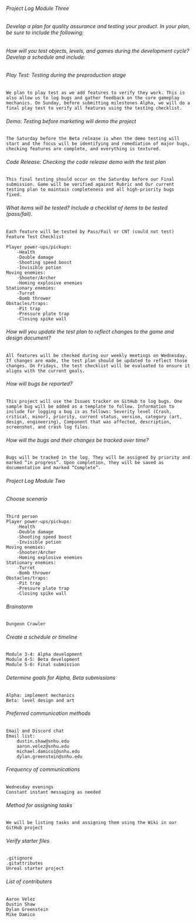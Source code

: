 ###### Project Log Module Three
###### Develop a plan for quality assurance and testing your product. In your plan, be sure to include the following:
###### How will you test objects, levels, and games during the development cycle? Develop a schedule and include:
###### Play Test: Testing during the preproduction stage
	We plan to play test as we add features to verify they work. This is also allow us to log bugs and gather feedback on the core gameplay mechanics. On Sunday, before submitting milestones Alpha, we will do a final play test to verify all features using the testing checklist.
     
###### Demo: Testing before marketing will demo the project
	The Saturday before the Beta release is when the demo testing will start and the focus will be identifying and remediation of major bugs, checking features are complete, and everything is textured.
     
###### Code Release: Checking the code release demo with the test plan
	This final testing should occur on the Saturday before our Final submission. Game will be verified against Rubric and Our current testing plan to maintain completeness and all high-priority bugs fixed.
     
###### What items will be tested? Include a checklist of items to be tested (pass/fail).
	Each feature will be tested by Pass/Fail or CNT (could not test)
 	Feature Test Checklist

	Player power-ups/pickups:
		-Health
		-Double damage
		-Shooting speed boost
  		-Invisible potion
	Moving enemies:
 		-Shooter/Archer
   		-Homing explosive enemies
	Stationary enemies:
 		-Turret
   		-Bomb thrower
	Obstacles/traps:
		-Pit trap
		-Pressure plate trap
  		-Closing spike wall
	
###### How will you update the test plan to reflect changes to the game and design document?
	All features will be checked during our weekly meetings on Wednesday. If changes are made, the test plan should be updated to reflect those changes. On Fridays, the test checklist will be evaluated to ensure it aligns with the current goals.
###### How will bugs be reported?
	This project will use the Issues tracker on GitHub to log bugs. One sample bug will be added as a template to follow. Information to include for logging a bug is as follows: Severity level (Crash, critical, minor), priority, current status, version, category (art, design, engineering), Component that was affected, description, screenshot, and crash log files.

###### How will the bugs and their changes be tracked over time?
	Bugs will be tracked in the log. They will be assigned by priority and marked “in progress”. Upon completion, they will be saved as documentation and marked “Complete”.

###### Project Log Module Two
###### Choose scenario
	Third person
	Player power-ups/pickups:
		-Health
		-Double damage
		-Shooting speed boost
  		-Invisible potion
	Moving enemies:
 		-Shooter/Archer
   		-Homing explosive enemies
	Stationary enemies:
 		-Turret
   		-Bomb thrower
	Obstacles/traps:
		-Pit trap
		-Pressure plate trap
  		-Closing spike wall


###### Brainstorm
	Dungeon Crawler


###### Create a schedule or timeline
	Module 3-4: Alpha development
	Module 4-5: Beta development
	Module 5-6: Final submission

###### Determine goals for Alpha, Beta submissions
	Alpha: implement mechanics
	Beta: level design and art


###### Preferred communication methods
	Email and Discord chat
	Email list:
		dustin.shaw@snhu.edu
		aaron.velez@snhu.edu
		michael.damico1@snhu.edu
  		dylan.greenstein@snhu.edu


###### Frequency of communications
	Wednesday evenings
	Constant instant messaging as needed

###### Method for assigning tasks
	We will be listing tasks and assigning them using the Wiki in our GitHub project

###### Verify starter files
	.gitignore
	.gitattributes
	Unreal starter project


###### List of contributers
	Aaron Velez
 	Dustin Shaw
  	Dylan Greenstein
   	Mike Damico
